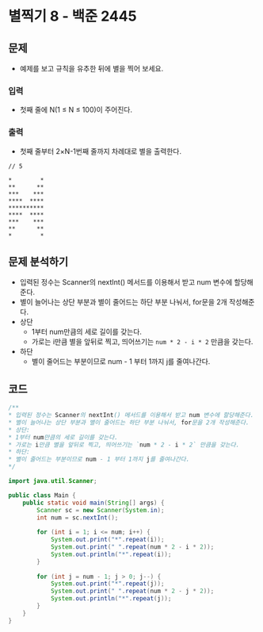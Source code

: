 # 별찍기 8 - 백준 2445
## 문제
- 예제를 보고 규칙을 유추한 뒤에 별을 찍어 보세요.
### 입력
- 첫째 줄에 N(1 ≤ N ≤ 100)이 주어진다.
### 출력
- 첫째 줄부터 2×N-1번째 줄까지 차례대로 별을 출력한다.

```
// 5

*        *
**      **
***    ***
****  ****
**********
****  ****
***    ***
**      **
*        *
```

## 문제 분석하기
- 입력된 정수는 Scanner의 nextInt() 메서드를 이용해서 받고 num 변수에 할당해준다.
- 별이 늘어나는 상단 부분과 별이 줄어드는 하단 부분 나눠서, for문을 2개 작성해준다.
- 상단
	- 1부터 num만큼의 세로 길이를 갖는다.
	- 가로는 i만큼 별을 앞뒤로 찍고, 띄어쓰기는 `num * 2 - i * 2` 만큼을 갖는다.
- 하단
	- 별이 줄어드는 부분이므로 num - 1 부터 1까지 j를 줄여나간다. 

## 코드
```java
/**
* 입력된 정수는 Scanner의 nextInt() 메서드를 이용해서 받고 num 변수에 할당해준다.
* 별이 늘어나는 상단 부분과 별이 줄어드는 하단 부분 나눠서, for문을 2개 작성해준다.
* 상단:
* 1부터 num만큼의 세로 길이를 갖는다.
* 가로는 i만큼 별을 앞뒤로 찍고, 띄어쓰기는 `num * 2 - i * 2` 만큼을 갖는다.
* 하단:
* 별이 줄어드는 부분이므로 num - 1 부터 1까지 j를 줄여나간다.
*/

import java.util.Scanner;

public class Main {
    public static void main(String[] args) {
        Scanner sc = new Scanner(System.in);
        int num = sc.nextInt();
        
		for (int i = 1; i <= num; i++) {
			System.out.print("*".repeat(i));
			System.out.print(" ".repeat(num * 2 - i * 2));
			System.out.println("*".repeat(i));
		}
		
		for (int j = num - 1; j > 0; j--) {
			System.out.print("*".repeat(j));
			System.out.print(" ".repeat(num * 2 - j * 2));
			System.out.println("*".repeat(j));
		}
    }
}
```